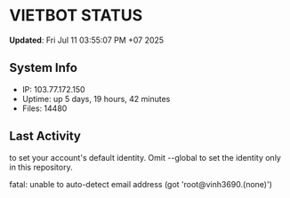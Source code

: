 # VIETBOT STATUS
**Updated**: Fri Jul 11 03:55:07 PM +07 2025

## System Info
- IP: 103.77.172.150
- Uptime: up 5 days, 19 hours, 42 minutes
- Files: 14480

## Last Activity

to set your account's default identity.
Omit --global to set the identity only in this repository.

fatal: unable to auto-detect email address (got 'root@vinh3690.(none)')
